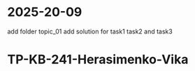 # 2025-20-09
add folder topic_01
add solution for task1 task2 and task3

# TP-KB-241-Herasimenko-Vika